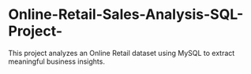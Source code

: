 # Online-Retail-Sales-Analysis-SQL-Project-
This project analyzes an Online Retail dataset using MySQL to extract meaningful business insights.
